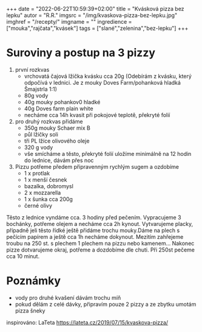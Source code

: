 +++
date = "2022-06-22T10:59:39+02:00"
title = "Kvásková pizza bez lepku"
autor = "R.R."
imgsrc = "/img/kvaskova-pizza-bez-lepku.jpg"
imghref = "/recepty/"
imgname = ""
ingredience = ["mouka","rajčata","kvásek"]
tags = ["slané","zelenina","bez-lepku"]
+++

# Suroviny a postup na 3 pizzy
1. první rozkvas
   - vrchovatá čajová lžička kvásku cca 20g
    (Odebírám z kvásku, který odpočívá v lednici. Je z mouky Doves Farm/pohanková hladká Šmajstrla 1:1)
   - 80g vody
   - 40g mouky pohankov0 hladké
   - 40g Doves farm plain white
   - necháme cca 14h kvasit při pokojové teplotě, překryté folií
2. pro druhý rozkvas přidáme
    - 350g mouky Schaer mix B
    - půl lžičky soli
    - tři PL lžíce olivového oleje
    - 320 g vody
    - vše smícháme a těsto, překryté folií uložíme minimálně na 12 hodin do lednice, dávám přes noc
3. Pizzu potřeme předem  připravenným rychlým sugem a ozdobíme
    - 1 x protlak
    - 1 x menší česnek
    - bazalka, dobromysl
    - 2 x mozzarella
    - 1 x šunka cca 200g
    - černé olivy

Těsto z lednice vyndáme cca. 3 hodiny před pečením. Vypracujeme 3 bochánky, potřeme olejem a necháme cca 2h kynout.
Vytvarujeme placky, případně jeli těsto řídké ještě přidáme trochu mouky.Dáme na plech s pečícím papírem a ještě cca 1h necháme dokynout.
Mezitím zahřejeme troubu na 250 st. s plechem 1 plechem na pizzu nebo kamenem... Nakonec pizze dotvarujeme okraj, potřeme a dozdobíme dle chuti.
Při 250st pečeme cca 10 minut.

# Poznámky
 - vody pro druhé kvašení dávám trochu míň
 - pokud dělám z celé dávky, připravím pouze 2 pizzy a ze zbytku umotám pizza šneky


inspirováno: LaTeta https://lateta.cz/2019/07/15/kvaskova-pizza/


<!--more-->